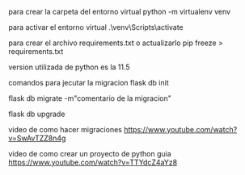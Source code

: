 
para crear la carpeta del entorno virtual
python -m virtualenv venv

para activar el entorno virtual
.\venv\Scripts\activate

para crear el archivo requirements.txt o actualizarlo
pip freeze > requirements.txt

version utilizada de python es la 11.5

comandos para jecutar la migracion 
flask db init 


flask db migrate -m"comentario de la migracion"

flask db upgrade

video de como hacer migraciones 
https://www.youtube.com/watch?v=SwAvTZZ8n4g

video de como crear un proyecto de python guia 
https://www.youtube.com/watch?v=TTYdcZ4aYz8

